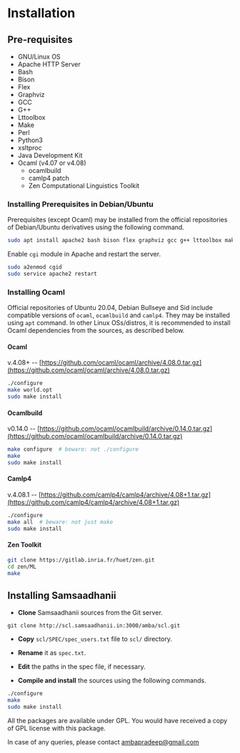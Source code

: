 # Installation

## Pre-requisites

- GNU/Linux OS
- Apache HTTP Server
- Bash
- Bison
- Flex
- Graphviz
- GCC
- G++
- Lttoolbox
- Make
- Perl
- Python3
- xsltproc
- Java Development Kit
- Ocaml (v4.07 or v4.08)
    - ocamlbuild
    - camlp4 patch
    - Zen Computational Linguistics Toolkit

### Installing Prerequisites in Debian/Ubuntu

Prerequisites (except Ocaml) may be installed from the official repositories of Debian/Ubuntu derivatives using the following command.

```bash
sudo apt install apache2 bash bison flex graphviz gcc g++ lttoolbox make perl python3 xsltproc default-jdk
```

Enable `cgi` module in Apache and restart the server.

```bash
sudo a2enmod cgid
sudo service apache2 restart
```

### Installing Ocaml

Official repositories of Ubuntu 20.04, Debian Bullseye and Sid include compatible versions of `ocaml`, `ocamlbuild` and `camlp4`. They may be installed using `apt` command. In other Linux OSs/distros, it is recommended to install Ocaml dependencies from the sources, as described below.

#### Ocaml

v.4.08+ -- [https://github.com/ocaml/ocaml/archive/4.08.0.tar.gz](https://github.com/ocaml/ocaml/archive/4.08.0.tar.gz)

```bash
./configure
make world.opt
sudo make install
```

#### Ocamlbuild

v0.14.0 -- [https://github.com/ocaml/ocamlbuild/archive/0.14.0.tar.gz](https://github.com/ocaml/ocamlbuild/archive/0.14.0.tar.gz)

```bash
make configure  # beware: not ./configure
make
sudo make install
```

#### Camlp4

v.4.08.1 -- [https://github.com/camlp4/camlp4/archive/4.08+1.tar.gz](https://github.com/camlp4/camlp4/archive/4.08+1.tar.gz)

```bash
./configure
make all  # beware: not just make
sudo make install
```

#### Zen Toolkit
```bash
git clone https://gitlab.inria.fr/huet/zen.git
cd zen/ML
make
```

## Installing Samsaadhanii

- **Clone** Samsaadhanii sources from the Git server.
```
git clone http://scl.samsaadhanii.in:3000/amba/scl.git
```

- **Copy** `scl/SPEC/spec_users.txt` file to `scl/` directory.
- **Rename** it as `spec.txt`.
- **Edit** the paths in the spec file, if necessary.

- **Compile and install** the sources using the following commands.
```bash
./configure
make
sudo make install
```

All the packages are available under GPL. You would have received a copy of GPL license with this package.

In case of any queries, please contact [ambapradeep@gmail.com](mailto:ambapradeep@gmail.com)
